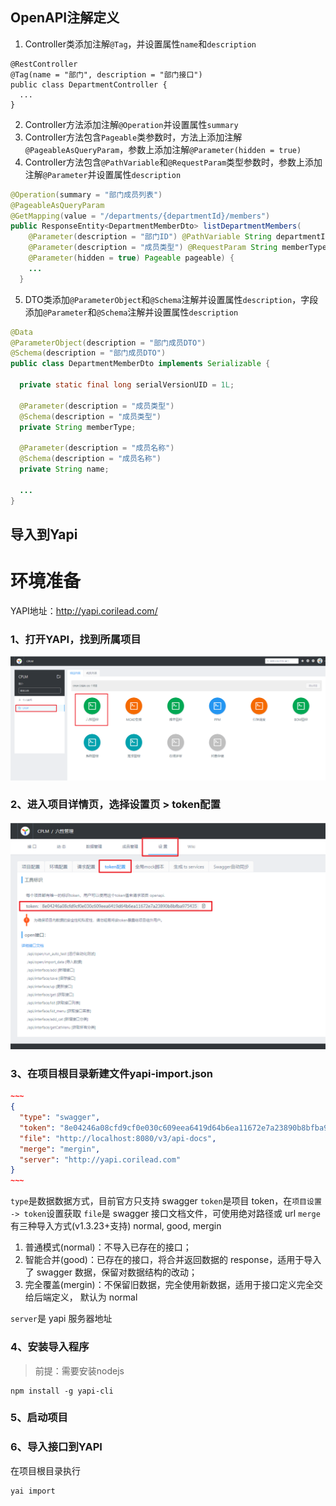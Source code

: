 ## OpenAPI注解定义
1. Controller类添加注解`@Tag`，并设置属性`name`和`description`
```
@RestController
@Tag(name = "部门", description = "部门接口")
public class DepartmentController {
  ...
}
```
2. Controller方法添加注解`@Operation`并设置属性`summary`
3.  Controller方法包含`Pageable`类参数时，方法上添加注解`@PageableAsQueryParam`，参数上添加注解`@Parameter(hidden = true) `
4. Controller方法包含`@PathVariable`和`@RequestParam`类型参数时，参数上添加注解`@Parameter`并设置属性`description`
```java
@Operation(summary = "部门成员列表")
@PageableAsQueryParam
@GetMapping(value = "/departments/{departmentId}/members")
public ResponseEntity<DepartmentMemberDto> listDepartmentMembers(
    @Parameter(description = "部门ID") @PathVariable String departmentId, 
    @Parameter(description = "成员类型") @RequestParam String memberType, 
    @Parameter(hidden = true) Pageable pageable) {
    ...
  }
```
5. DTO类添加`@ParameterObject`和`@Schema`注解并设置属性`description`，字段添加`@Parameter`和`@Schema`注解并设置属性`description`
```java
@Data
@ParameterObject(description = "部门成员DTO")
@Schema(description = "部门成员DTO")
public class DepartmentMemberDto implements Serializable {

  private static final long serialVersionUID = 1L;

  @Parameter(description = "成员类型")
  @Schema(description = "成员类型")
  private String memberType;

  @Parameter(description = "成员名称")
  @Schema(description = "成员名称")
  private String name;
  
  ...
}
```
## 导入到Yapi
# 环境准备
YAPI地址：http://yapi.corilead.com/
### 1、打开YAPI，找到所属项目
![](images/screenshot_1618228514698.png)
### 2、进入项目详情页，选择设置页 > token配置
![](images/screenshot_1618228609124.png)
### 3、在项目根目录新建文件yapi-import.json
```json
~~~
{
  "type": "swagger",
  "token": "8e04246a08cfd9cf0e030c609eea6419d64b6ea11672e7a23890b8bfba975435",
  "file": "http://localhost:8080/v3/api-docs",
  "merge": "mergin",
  "server": "http://yapi.corilead.com"
}
~~~
```
`type`是数据数据方式，目前官方只支持 swagger
`token`是项目 token，在`项目设置 -> token`设置获取
`file`是 swagger 接口文档文件，可使用绝对路径或 url
`merge`有三种导入方式(v1.3.23+支持) normal, good, mergin

1.  普通模式(normal)：不导入已存在的接口；
2.  智能合并(good)：已存在的接口，将合并返回数据的 response，适用于导入了 swagger 数据，保留对数据结构的改动；
3.  完全覆盖(mergin)：不保留旧数据，完全使用新数据，适用于接口定义完全交给后端定义， 默认为 normal

`server`是 yapi 服务器地址
### 4、安装导入程序
> 前提：需要安装nodejs
```
npm install -g yapi-cli
```
### 5、启动项目
### 6、导入接口到YAPI
在项目根目录执行
```
yai import
```